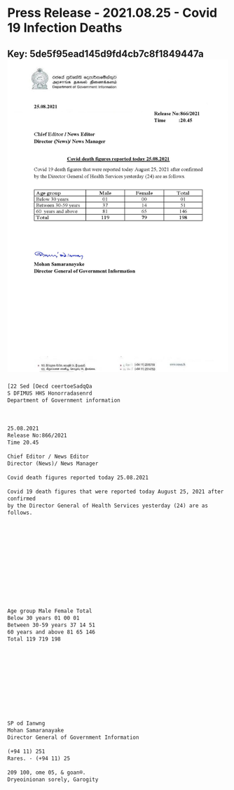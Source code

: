 # Press Release - 2021.08.25 - Covid 19 Infection Deaths 
Key: 5de5f95ead145d9fd4cb7c8f1849447a 
![img](img/5de5f95ead145d9fd4cb7c8f1849447a.jpg)
---
```
[22 Sed [Oecd ceertoeSadqQa
S DFIMUS HHS Honorradasenrd
Department of Government information

 

25.08.2021
Release No:866/2021
Time 20.45

Chief Editor / News Editor
Director (News)/ News Manager

Covid death figures reported today 25.08.2021

Covid 19 death figures that were reported today August 25, 2021 after confirmed
by the Director General of Health Services yesterday (24) are as follows.

 

 

 

 

 

 

Age group Male Female Total
Below 30 years 01 00 01
Between 30-59 years 37 14 51
60 years and above 81 65 146
Total 119 719 198

 

 

 

 

 

SP od Ianwng
Mohan Samaranayake
Director General of Government Information

(+94 11) 251
Rares. - (+94 11) 25

209 100, ome 05, & goan®.
Dryeoinionan sorely, Garogity

      

```
